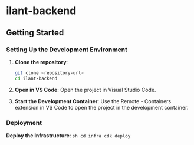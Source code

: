 # ilant-backend

## Getting Started

### Setting Up the Development Environment

1. **Clone the repository**:
    ```sh
    git clone <repository-url>
    cd ilant-backend
    ```

2. **Open in VS Code**:
    Open the project in Visual Studio Code.

3. **Start the Development Container**:
    Use the Remote - Containers extension in VS Code to open the project in the development container.

### Deployment
**Deploy the Infrastructure**:
    ```sh
    cd infra
    cdk deploy
    ```